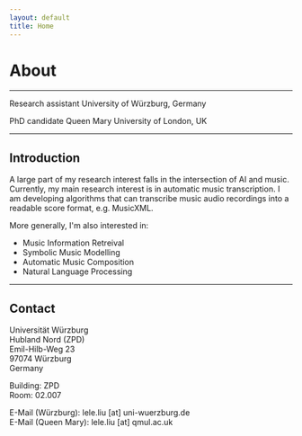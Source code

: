 ```yaml
---
layout: default
title: Home
---
```


# About

---

Research assistant <i class="fa fa-map-marker" aria-hidden="true"></i> University of Würzburg, Germany
 
PhD candidate <i class="fa fa-map-marker" aria-hidden="true"></i> Queen Mary University of London, UK

---

## Introduction

A large part of my research interest falls in the intersection of AI and music. Currently, my main research interest is in automatic music transcription. I am developing algorithms that can transcribe music audio recordings into a readable score format, e.g. MusicXML.

More generally, I'm also interested in:

- Music Information Retreival
- Symbolic Music Modelling
- Automatic Music Composition
- Natural Language Processing

---

## Contact

Universität Würzburg  
Hubland Nord (ZPD)  
Emil-Hilb-Weg 23  
97074 Würzburg  
Germany

Building: ZPD  
Room: 02.007

E-Mail (Würzburg): lele.liu [at] uni-wuerzburg.de  
E-Mail (Queen Mary): lele.liu [at] qmul.ac.uk  